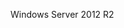 <Token xmlns:xlink="http://www.w3.org/1999/xlink">Windows Server 2012 R2</Token>

<!--HONumber=Jun16_HO4-->


